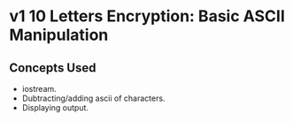# v1 10 Letters Encryption: Basic ASCII Manipulation
## Concepts Used
- iostream.
- Dubtracting/adding ascii of characters.
- Displaying output.

